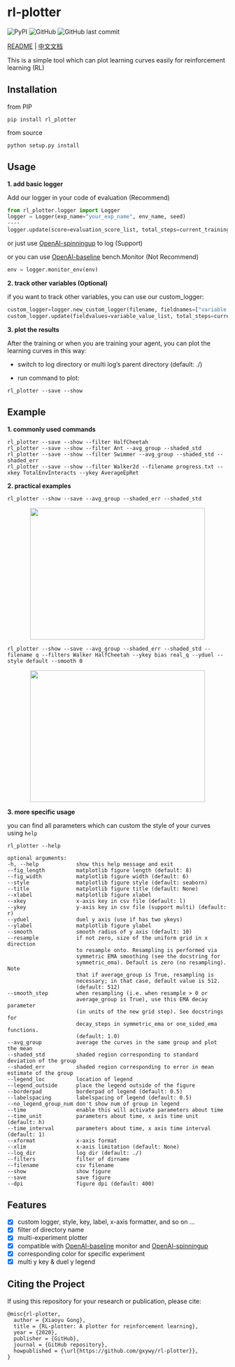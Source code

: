 # rl-plotter

![PyPI](https://img.shields.io/pypi/v/rl_plotter?style=flat-square) ![GitHub](https://img.shields.io/github/license/gxywy/rl-plotter?style=flat-square) ![GitHub last commit](https://img.shields.io/github/last-commit/gxywy/rl-plotter?style=flat-square)

[README](README.md) | [中文文档](README_zh.md)

This is a simple tool which can plot learning curves easily for reinforcement learning (RL)

## Installation

from PIP

```
pip install rl_plotter
```

from source

```
python setup.py install
```

## Usage

**1. add basic logger**

Add our logger in your code of evaluation (Recommend)

```python
from rl_plotter.logger import Logger
logger = Logger(exp_name="your_exp_name", env_name, seed)
····
logger.update(score=evaluation_score_list, total_steps=current_training_steps)
```

or just use [OpenAI-spinningup](https://github.com/openai/spinningup) to log (Support)

or you can use [OpenAI-baseline](https://github.com/openai/baselines) bench.Monitor (Not Recommend)

```python
env = logger.monitor_env(env)
```

**2. track other variables (Optional)**

if you want to track other variables, you can use our custom_logger:

```python
custom_logger=logger.new_custom_logger(filename, fieldnames=["variable 1", "variable 2", ..., "variable n"])
custom_logger.update(fieldvalues=variable_value_list, total_steps=current_training_steps)
```

**3. plot the results**

After the training or when you are training your agent, you can plot the learning curves in this way:

- switch to log directory or multi log’s parent directory (default: ./)

- run command to plot:

```
rl_plotter --save --show
```

## Example

**1. commonly used commands**

```
rl_plotter --save --show --filter HalfCheetah
rl_plotter --save --show --filter Ant --avg_group --shaded_std
rl_plotter --save --show --filter Swimmer --avg_group --shaded_std --shaded_err
rl_plotter --save --show --filter Walker2d --filename progress.txt --xkey TotalEnvInteracts --ykey AverageEpRet
```

**2. practical examples**

```
rl_plotter --show --save --avg_group --shaded_err --shaded_std
```
<div align="center"><img width="400" height="300" src="https://github.com/gxywy/rl-plotter/blob/master/imgs/figure_1.png?raw=true"/></div>

```
rl_plotter --show --save --avg_group --shaded_err --shaded_std --filename q --filters Walker HalfCheetah --ykey bias real_q --yduel --style default --smooth 0
```
<div align="center"><img width="400" height="300" src="https://github.com/gxywy/rl-plotter/blob/master/imgs/figure_2.png?raw=true"/></div>



**3. more specific usage**

you can find all parameters which can custom the style of your curves using `help`

```
rl_plotter --help
```

```
optional arguments:
-h, --help            show this help message and exit
--fig_length          matplotlib figure length (default: 8)
--fig_width           matplotlib figure width (default: 6)
--style               matplotlib figure style (default: seaborn)
--title               matplotlib figure title (default: None)
--xlabel              matplotlib figure xlabel
--xkey                x-axis key in csv file (default: l)
--ykey                y-axis key in csv file (support multi) (default: r)
--yduel               duel y axis (use if has two ykeys)
--ylabel              matplotlib figure ylabel
--smooth              smooth radius of y axis (default: 10)
--resample            if not zero, size of the uniform grid in x direction
                      to resample onto. Resampling is performed via
                      symmetric EMA smoothing (see the docstring for
                      symmetric_ema). Default is zero (no resampling). Note
                      that if average_group is True, resampling is
                      necessary; in that case, default value is 512.
                      (default: 512)
--smooth_step         when resampling (i.e. when resample > 0 or
					  average_group is True), use this EMA decay parameter
                      (in units of the new grid step). See docstrings for
                      decay_steps in symmetric_ema or one_sided_ema functions. 
                      (default: 1.0)
--avg_group           average the curves in the same group and plot the mean
--shaded_std          shaded region corresponding to standard deviation of the group
--shaded_err          shaded region corresponding to error in mean estimate of the group
--legend_loc          location of legend
--legend_outside      place the legend outside of the figure
--borderpad           borderpad of legend (default: 0.5)
--labelspacing        labelspacing of legend (default: 0.5)
--no_legend_group_num don't show num of group in legend
--time                enable this will activate parameters about time
--time_unit           parameters about time, x axis time unit (default: h)
--time_interval       parameters about time, x axis time interval (default: 1)
--xformat             x-axis format
--xlim                x-axis limitation (default: None)
--log_dir             log dir (default: ./)
--filters             filter of dirname
--filename            csv filename
--show                show figure
--save                save figure
--dpi                 figure dpi (default: 400)
```

## Features

- [x] custom logger, style, key, label, x-axis formatter, and so on ...
- [x] filter of directory name
- [x] multi-experiment plotter
- [x] compatible with [OpenAI-baseline](https://github.com/openai/baselines) monitor and [OpenAI-spinningup](https://github.com/openai/spinningup)
- [x] corresponding color for specific experiment
- [x] multi y key & duel y legend

## Citing the Project

If using this repository for your research or publication, please cite:

```
@misc{rl-plotter,
  author = {Xiaoyu Gong},
  title = {RL-plotter: A plotter for reinforcement learning},
  year = {2020},
  publisher = {GitHub},
  journal = {GitHub repository},
  howpublished = {\url{https://github.com/gxywy/rl-plotter}},
}
```

